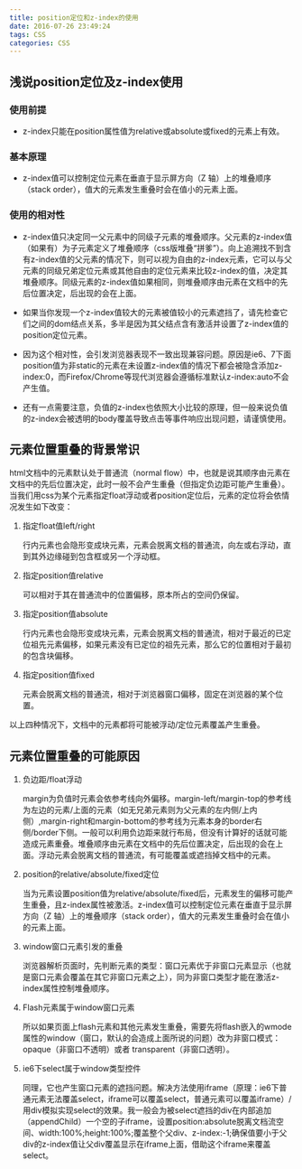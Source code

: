 ```yaml
---
title: position定位和z-index的使用
date: 2016-07-26 23:49:24
tags: CSS
categories: CSS
---
```




## 浅说position定位及z-index使用

### 使用前提
- z-index只能在position属性值为relative或absolute或fixed的元素上有效。

### 基本原理
-  z-index值可以控制定位元素在垂直于显示屏方向（Z 轴）上的堆叠顺序（stack order），值大的元素发生重叠时会在值小的元素上面。

### 使用的相对性

- z-index值只决定同一父元素中的同级子元素的堆叠顺序。父元素的z-index值（如果有）为子元素定义了堆叠顺序（css版堆叠“拼爹”）。向上追溯找不到含有z-index值的父元素的情况下，则可以视为自由的z-index元素，它可以与父元素的同级兄弟定位元素或其他自由的定位元素来比较z-index的值，决定其堆叠顺序。同级元素的z-index值如果相同，则堆叠顺序由元素在文档中的先后位置决定，后出现的会在上面。

- 如果当你发现一个z-index值较大的元素被值较小的元素遮挡了，请先检查它们之间的dom结点关系，多半是因为其父结点含有激活并设置了z-index值的position定位元素。

- 因为这个相对性，会引发浏览器表现不一致出现兼容问题。原因是ie6、7下面position值为非static的元素在未设置z-index值的情况下都会被隐含添加z-index:0，而Firefox/Chrome等现代浏览器会遵循标准默认z-index:auto不会产生值。

- 还有一点需要注意，负值的z-index也依照大小比较的原理，但一般来说负值的z-index会被透明的body覆盖导致点击等事件响应出现问题，请谨慎使用。
## 元素位置重叠的背景常识

html文档中的元素默认处于普通流（normal flow）中，也就是说其顺序由元素在文档中的先后位置决定，此时一般不会产生重叠（但指定负边距可能产生重叠）。当我们用css为某个元素指定float浮动或者position定位后，元素的定位将会依情况发生如下改变：

 

1.  指定float值left/right

    行内元素也会隐形变成块元素，元素会脱离文档的普通流，向左或右浮动，直到其外边缘碰到包含框或另一个浮动框。 
2.  指定position值relative

    可以相对于其在普通流中的位置偏移，原本所占的空间仍保留。

3. 指定position值absolute

    行内元素也会隐形变成块元素，元素会脱离文档的普通流，相对于最近的已定位祖先元素偏移，如果元素没有已定位的祖先元素，那么它的位置相对于最初的包含块偏移。

4. 指定position值fixed

    元素会脱离文档的普通流，相对于浏览器窗口偏移，固定在浏览器的某个位置。

以上四种情况下，文档中的元素都将可能被浮动/定位元素覆盖产生重叠。

 

## 元素位置重叠的可能原因

1. 负边距/float浮动

    margin为负值时元素会依参考线向外偏移。margin-left/margin-top的参考线为左边的元素/上面的元素（如无兄弟元素则为父元素的左内侧/上内侧）,margin-right和margin-bottom的参考线为元素本身的border右侧/border下侧。一般可以利用负边距来就行布局，但没有计算好的话就可能造成元素重叠。堆叠顺序由元素在文档中的先后位置决定，后出现的会在上面。浮动元素会脱离文档的普通流，有可能覆盖或遮挡掉文档中的元素。

2. position的relative/absolute/fixed定位

    当为元素设置position值为relative/absolute/fixed后，元素发生的偏移可能产生重叠，且z-index属性被激活。z-index值可以控制定位元素在垂直于显示屏方向（Z 轴）上的堆叠顺序（stack order），值大的元素发生重叠时会在值小的元素上面。

3. window窗口元素引发的重叠

    浏览器解析页面时，先判断元素的类型：窗口元素优于非窗口元素显示（也就是窗口元素会覆盖在其它非窗口元素之上），同为非窗口类型才能在激活z-index属性控制堆叠顺序。

4. Flash元素属于window窗口元素

    所以如果页面上flash元素和其他元素发生重叠，需要先将flash嵌入的wmode属性的window（窗口，默认的会造成上面所说的问题）改为非窗口模式：opaque（非窗口不透明）或者 transparent（非窗口透明）。

5. ie6下select属于window类型控件

    同理，它也产生窗口元素的遮挡问题。解决方法使用iframe（原理：ie6下普通元素无法覆盖select，iframe可以覆盖select，普通元素可以覆盖iframe）/用div模拟实现select的效果。我一般会为被select遮挡的div在内部追加（appendChild）一个空的子iframe，设置position:absolute脱离文档流空间、width:100%;height:100%;覆盖整个父div、z-index:-1;确保值要小于父div的z-index值让父div覆盖显示在iframe上面，借助这个iframe来覆盖select。

 

